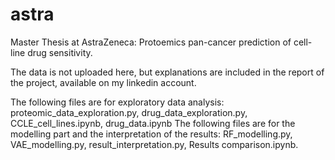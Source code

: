 # astra
Master Thesis at AstraZeneca: Protoemics pan-cancer prediction of cell-line drug sensitivity.

The data is not uploaded here, but explanations are included in the report of the project, available on my linkedin account.

The following files are for exploratory data analysis: proteomic_data_exploration.py, drug_data_exploration.py, CCLE_cell_lines.ipynb, drug_data.ipynb
The following files are for the modelling part and the interpretation of the results: RF_modelling.py, VAE_modelling.py, result_interpretation.py, Results comparison.ipynb.
